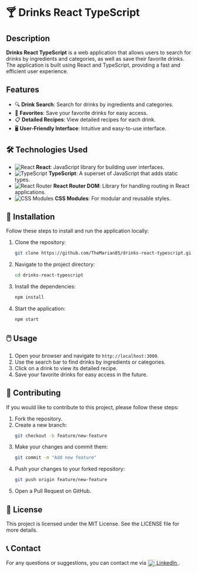 # 🍸 Drinks React TypeScript

## Description

**Drinks React TypeScript** is a web application that allows users to search for drinks by ingredients and categories, as well as save their favorite drinks. The application is built using React and TypeScript, providing a fast and efficient user experience.

## Features

- 🔍 **Drink Search**: Search for drinks by ingredients and categories.
- 💾 **Favorites**: Save your favorite drinks for easy access.
- 📋 **Detailed Recipes**: View detailed recipes for each drink.
- 🖥️ **User-Friendly Interface**: Intuitive and easy-to-use interface.

## 🛠️ Technologies Used

- ![React](https://img.shields.io/badge/-React-61DAFB?logo=react&logoColor=black&style=flat) **React**: JavaScript library for building user interfaces.
- ![TypeScript](https://img.shields.io/badge/-TypeScript-3178C6?logo=typescript&logoColor=white&style=flat) **TypeScript**: A superset of JavaScript that adds static types.
- ![React Router](https://img.shields.io/badge/-React_Router_DOM-CA4245?logo=react-router&logoColor=white&style=flat) **React Router DOM**: Library for handling routing in React applications.
- ![CSS Modules](https://img.shields.io/badge/-CSS%20Modules-1572B6?logo=css3&logoColor=white&style=flat) **CSS Modules**: For modular and reusable styles.

## 🚀 Installation

Follow these steps to install and run the application locally:

1. Clone the repository:
   ```bash
   git clone https://github.com/TheMarian85/drinks-react-typescript.git

   
2. Navigate to the project directory:
   ```bash
   cd drinks-react-typescript

3. Install the dependencies:
   ```bash
   npm install

4. Start the application:
   ```bash
   npm start

## 🖱️ Usage

1. Open your browser and navigate to `http://localhost:3000`.
2. Use the search bar to find drinks by ingredients or categories.
3. Click on a drink to view its detailed recipe.
4. Save your favorite drinks for easy access in the future.


## 🤝 Contributing

If you would like to contribute to this project, please follow these steps:

1. Fork the repository.
2. Create a new branch:
   ```bash
   git checkout -b feature/new-feature

3. Make your changes and commit them:
   ```bash
   git commit -m "Add new feature"

4. Push your changes to your forked repository:
   ```bash
   git push origin feature/new-feature

5. Open a Pull Request on GitHub.


## 📜 License
This project is licensed under the MIT License. See the LICENSE file for more details.

## 📞 Contact
For any questions or suggestions, you can contact me via 
<a href="https://www.linkedin.com/in/mkoci/" target="_blank">
    <img src="https://cdn-icons-png.flaticon.com/512/174/174857.png" alt="LinkedIn" width="20px" style="vertical-align:middle;"/> LinkedIn
</a>.
